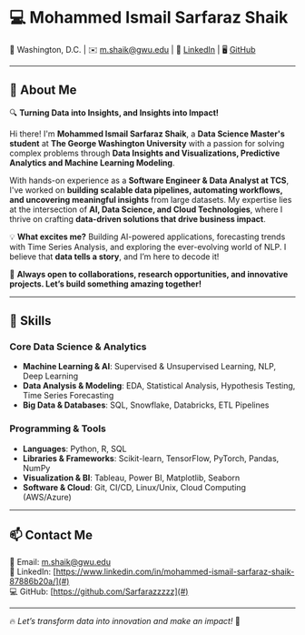 # 💻 Mohammed Ismail Sarfaraz Shaik  

📍 Washington, D.C. | ✉️ m.shaik@gwu.edu | 🔗 [LinkedIn](https://www.linkedin.com/in/mohammed-ismail-sarfaraz-shaik-87886b20a/) | 🖥️ [GitHub](https://github.com/Sarfarazzzzz)  

---

## 🚀 About Me  

🔍 **Turning Data into Insights, and Insights into Impact!**  

Hi there! I'm **Mohammed Ismail Sarfaraz Shaik**, a **Data Science Master's student** at **The George Washington University** with a passion for solving complex problems through **Data Insights and Visualizations, Predictive Analytics and  Machine Learning Modeling**.  

With hands-on experience as a **Software Engineer & Data Analyst at TCS**, I've worked on **building scalable data pipelines, automating workflows, and uncovering meaningful insights** from large datasets. My expertise lies at the intersection of **AI, Data Science, and Cloud Technologies**, where I thrive on crafting **data-driven solutions that drive business impact**.  

💡 **What excites me?** Building AI-powered applications, forecasting trends with Time Series Analysis, and exploring the ever-evolving world of NLP. I believe that **data tells a story**, and I’m here to decode it!  

🚀 **Always open to collaborations, research opportunities, and innovative projects. Let’s build something amazing together!**  

---

## 🔧 Skills  

### **Core Data Science & Analytics**  
- **Machine Learning & AI**: Supervised & Unsupervised Learning, NLP, Deep Learning  
- **Data Analysis & Modeling**: EDA, Statistical Analysis, Hypothesis Testing, Time Series Forecasting  
- **Big Data & Databases**: SQL, Snowflake, Databricks, ETL Pipelines  

### **Programming & Tools**  
- **Languages**: Python, R, SQL  
- **Libraries & Frameworks**: Scikit-learn, TensorFlow, PyTorch, Pandas, NumPy  
- **Visualization & BI**: Tableau, Power BI, Matplotlib, Seaborn  
- **Software & Cloud**: Git, CI/CD, Linux/Unix, Cloud Computing (AWS/Azure)  

---

## 📫 Contact Me  

📧 Email: [m.shaik@gwu.edu](mailto:m.shaik@gwu.edu)  
🔗 LinkedIn: [https://www.linkedin.com/in/mohammed-ismail-sarfaraz-shaik-87886b20a/](#)  
💻 GitHub: [https://github.com/Sarfarazzzzz](#)   

---

🔥 *Let’s transform data into innovation and make an impact!* 🚀  
